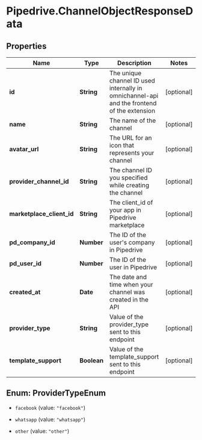 # Pipedrive.ChannelObjectResponseData

## Properties

Name | Type | Description | Notes
------------ | ------------- | ------------- | -------------
**id** | **String** | The unique channel ID used internally in omnichannel-api and the frontend of the extension | [optional] 
**name** | **String** | The name of the channel | [optional] 
**avatar_url** | **String** | The URL for an icon that represents your channel | [optional] 
**provider_channel_id** | **String** | The channel ID you specified while creating the channel | [optional] 
**marketplace_client_id** | **String** | The client_id of your app in Pipedrive marketplace | [optional] 
**pd_company_id** | **Number** | The ID of the user&#39;s company in Pipedrive | [optional] 
**pd_user_id** | **Number** | The ID of the user in Pipedrive | [optional] 
**created_at** | **Date** | The date and time when your channel was created in the API | [optional] 
**provider_type** | **String** | Value of the provider_type sent to this endpoint | [optional] 
**template_support** | **Boolean** | Value of the template_support sent to this endpoint | [optional] 



## Enum: ProviderTypeEnum


* `facebook` (value: `"facebook"`)

* `whatsapp` (value: `"whatsapp"`)

* `other` (value: `"other"`)




